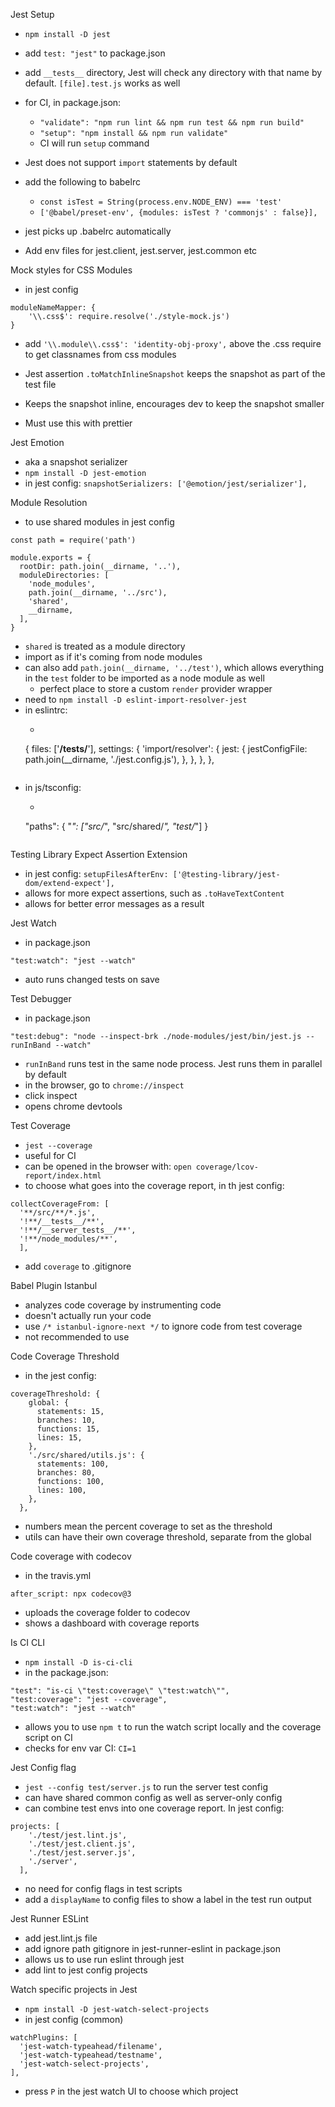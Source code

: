 Jest Setup

- `npm install -D jest`
- add `test: "jest"` to package.json
- add `__tests__` directory, Jest will check any directory with that name by default. `[file].test.js` works as well
- for CI, in package.json:
  - `"validate": "npm run lint && npm run test && npm run build"`
  - `"setup": "npm install && npm run validate"`
  - CI will run `setup` command

- Jest does not support `import` statements by default
- add the following to babelrc
  - `const isTest = String(process.env.NODE_ENV) === 'test'`
  - `['@babel/preset-env', {modules: isTest ? 'commonjs' : false}],`
- jest picks up .babelrc automatically

- Add env files for jest.client, jest.server, jest.common etc

Mock styles for CSS Modules
- in jest config
```
moduleNameMapper: {
    '\\.css$': require.resolve('./style-mock.js')
}
```
- add `'\\.module\\.css$': 'identity-obj-proxy',` above the .css require to get classnames from css modules

- Jest assertion `.toMatchInlineSnapshot` keeps the snapshot as part of the test file
- Keeps the snapshot inline, encourages dev to keep the snapshot smaller
- Must use this with prettier

Jest Emotion
- aka a snapshot serializer
- `npm install -D jest-emotion`
- in jest config: `snapshotSerializers: ['@emotion/jest/serializer'],`

Module Resolution
- to use shared modules in jest config
```
const path = require('path')

module.exports = {
  rootDir: path.join(__dirname, '..'),
  moduleDirectories: [
    'node_modules',
    path.join(__dirname, '../src'),
    'shared',
    __dirname,
  ],
}
```
- `shared` is treated as a module directory
- import as if it's coming from node modules
- can also add `path.join(__dirname, '../test')`, which allows everything in the `test` folder to be imported as a node module as well
  - perfect place to store a custom `render` provider wrapper
- need to `npm install -D eslint-import-resolver-jest`
- in eslintrc:
  - ```
  {
      files: ['**/__tests__/**'],
      settings: {
        'import/resolver': {
          jest: {
            jestConfigFile: path.join(__dirname, './jest.config.js'),
          },
        },
      },
    },
  ```
- in js/tsconfig:
  - ```
  "paths": {
      "*": ["src/*", "src/shared/*", "test/*"]
    }
  ```

Testing Library Expect Assertion Extension
- in jest config: `setupFilesAfterEnv: ['@testing-library/jest-dom/extend-expect'],`
- allows for more expect assertions, such as `.toHaveTextContent`
- allows for better error messages as a result

Jest Watch
- in package.json
```
"test:watch": "jest --watch"
```
- auto runs changed tests on save

Test Debugger
- in package.json
```
"test:debug": "node --inspect-brk ./node-modules/jest/bin/jest.js --runInBand --watch"
```
- `runInBand` runs test in the same node process. Jest runs them in parallel by default
- in the browser, go to `chrome://inspect`
- click inspect
- opens chrome devtools

Test Coverage
- `jest --coverage`
- useful for CI
- can be opened in the browser with: `open coverage/lcov-report/index.html`
- to choose what goes into the coverage report, in th jest config:
```
collectCoverageFrom: [
  '**/src/**/*.js',
  '!**/__tests__/**',
  '!**/__server_tests__/**',
  '!**/node_modules/**',
  ],
```
- add `coverage` to .gitignore

Babel Plugin Istanbul
- analyzes code coverage by instrumenting code
- doesn't actually run your code
- use `/* istanbul-ignore-next */` to ignore code from test coverage
- not recommended to use

Code Coverage Threshold
- in the jest config:
```
coverageThreshold: {
    global: {
      statements: 15,
      branches: 10,
      functions: 15,
      lines: 15,
    },
    './src/shared/utils.js': {
      statements: 100,
      branches: 80,
      functions: 100,
      lines: 100,
    },
  },
```
- numbers mean the percent coverage to set as the threshold
- utils can have their own coverage threshold, separate from the global

Code coverage with codecov
- in the travis.yml
```
after_script: npx codecov@3
```
- uploads the coverage folder to codecov
- shows a dashboard with coverage reports

Is CI CLI
- `npm install -D is-ci-cli`
- in the package.json:
```
"test": "is-ci \"test:coverage\" \"test:watch\"",
"test:coverage": "jest --coverage",
"test:watch": "jest --watch"
```
- allows you to use `npm t` to run the watch script locally and the coverage script on CI
- checks for env var CI: `CI=1`

Jest Config flag
- `jest --config test/server.js` to run the server test config
- can have shared common config as well as server-only config
- can combine test envs into one coverage report. In jest config:
```
projects: [
    './test/jest.lint.js',
    './test/jest.client.js',
    './test/jest.server.js',
    './server',
  ],
```
- no need for config flags in test scripts
- add a `displayName` to config files to show a label in the test run output

Jest Runner ESLint
- add jest.lint.js file
- add ignore path gitignore in jest-runner-eslint in package.json
- allows us to use run eslint through jest
- add lint to jest config projects

Watch specific projects in Jest
- `npm install -D jest-watch-select-projects`
- in jest config (common)
```
watchPlugins: [
  'jest-watch-typeahead/filename',
  'jest-watch-typeahead/testname',
  'jest-watch-select-projects',
],
```
- press `P` in the jest watch UI to choose which project